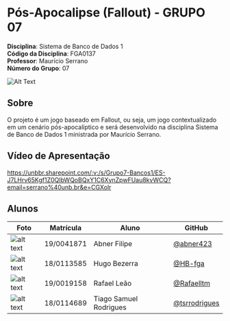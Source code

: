 # Pós-Apocalipse (Fallout) - GRUPO 07

**Disciplina**: Sistema de Banco de Dados 1<br>
**Código da Disciplina**: FGA0137<br>
**Professor**: Maurício Serrano<br>
**Número do Grupo**: 07<br>

![Alt Text](https://c.tenor.com/fSDhYCDcVTIAAAAd/fallout.gif)

## Sobre

O projeto é um jogo baseado em Fallout, ou seja, um jogo contextualizado em um cenário pós-apocalíptico e será desenvolvido na disciplina Sistema de Banco de Dados 1 ministrada por Maurício Serrano.

## Vídeo de Apresentação

https://unbbr.sharepoint.com/:v:/s/Grupo7-Bancos1/ES-J7LHrv65Kgf1Z0QIbWQoBQxY1C6XynZpwFUau8kvWCQ?email=serrano%40unb.br&e=CGXolr

## Alunos

| Foto                                                  | Matrícula  | Aluno                             | GitHub                                                     |
| ----------------------------------------------------- | ---------- | --------------------------------- | ---------------------------------------------------------- |
|![alt text](https://github.com/abner423.png)           | 19/0041871 | Abner Filipe                      | [@abner423](https://github.com/abner423)                   |
|![alt text](https://github.com/HB-fga.png)             | 18/0113585 | Hugo Bezerra                      | [@HB-fga](https://github.com/HB-fga)                       |
|![alt text](https://github.com/Rafaelltm.png)          | 19/0019158 | Rafael Leão                       | [@Rafaelltm](https://github.com/Rafaelltm)                 |
|![alt text](https://github.com/tsrrodrigues.png)       | 18/0114689 | Tiago Samuel Rodrigues            | [@tsrrodrigues](https://github.com/tsrrodrigues)           |

